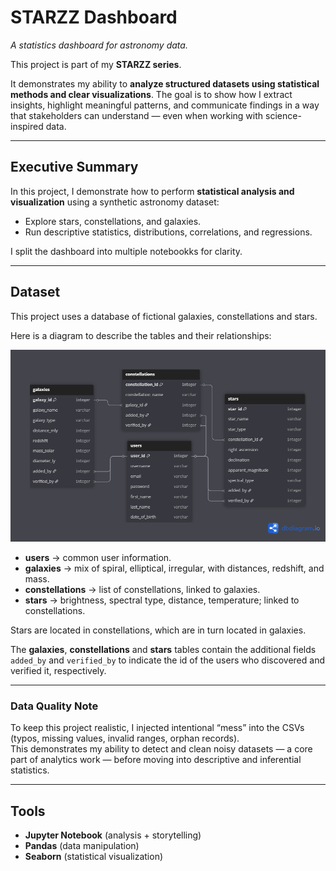 # STARZZ Dashboard

*A statistics dashboard for astronomy data.*

This project is part of my **STARZZ series**.

It demonstrates my ability to **analyze structured datasets using statistical methods and clear visualizations**. The goal is to show how I extract insights, highlight meaningful patterns, and communicate findings in a way that stakeholders can understand — even when working with science-inspired data.

---

## Executive Summary

In this project, I demonstrate how to perform **statistical analysis and visualization** using a synthetic astronomy dataset:

- Explore stars, constellations, and galaxies.
- Run descriptive statistics, distributions, correlations, and regressions.

I split the dashboard into multiple notebookks for clarity.

---

## Dataset

This project uses a database of fictional galaxies, constellations and stars.  

Here is a diagram to describe the tables and their relationships:

![Datasets used chart showing 4 datasets combined for analysis](assets/schema.png)

- **users** → common user information.
- **galaxies** → mix of spiral, elliptical, irregular, with distances, redshift, and mass.  
- **constellations** → list of constellations, linked to galaxies.  
- **stars** → brightness, spectral type, distance, temperature; linked to constellations.

Stars are located in constellations, which are in turn located in galaxies.

The **galaxies**, **constellations** and **stars** tables contain the additional
fields `added_by` and `verified_by` to indicate the id of the users who discovered and verified it, respectively.

---

### Data Quality Note

To keep this project realistic, I injected intentional “mess” into the CSVs (typos, missing values, invalid ranges, orphan records).  
This demonstrates my ability to detect and clean noisy datasets — a core part of analytics work — before moving into descriptive and inferential statistics.  

---

## Tools

- **Jupyter Notebook** (analysis + storytelling)  
- **Pandas** (data manipulation)  
- **Seaborn** (statistical visualization)  
